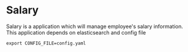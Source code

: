 # Salary

Salary is a application which will manage employee's salary information. This application depends on elasticsearch and config file

```shell
export CONFIG_FILE=config.yaml
```
